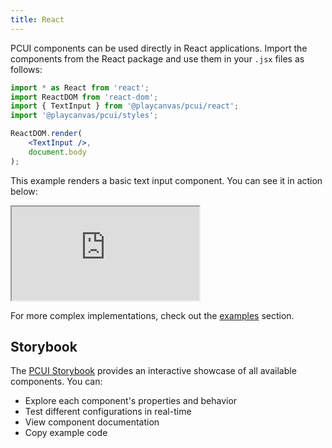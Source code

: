 ```yaml
---
title: React
---
```


PCUI components can be used directly in React applications. Import the components from the React package and use them in your `.jsx` files as follows:

```jsx
import * as React from 'react';
import ReactDOM from 'react-dom';
import { TextInput } from '@playcanvas/pcui/react';
import '@playcanvas/pcui/styles';

ReactDOM.render(
    <TextInput />,
    document.body
);
```

This example renders a basic text input component. You can see it in action below:

<div className='iframe-container'>
    <iframe src="https://playcanvas.github.io/pcui/storybook/iframe?id=components-textinput--main&viewMode=story"></iframe>
</div>

For more complex implementations, check out the [examples](../examples) section.

## Storybook

The [PCUI Storybook](https://playcanvas.github.io/pcui/storybook/) provides an interactive showcase of all available components. You can:

- Explore each component's properties and behavior
- Test different configurations in real-time
- View component documentation
- Copy example code
